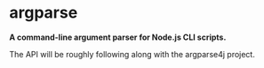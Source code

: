 # argparse

**A command-line argument parser for Node.js CLI scripts.**

The API will be roughly following along with the argparse4j project.
